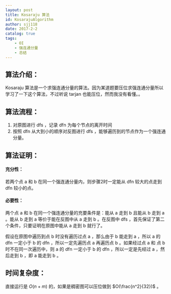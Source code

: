```yaml
---
layout: post
title: Kosaraju 算法
id: KosarajuAlgorithm
author: sjj118
date: 2017-2-2
catalog: true
tags:
    - OI
    - 强连通分量
    - 总结
---
```


## 算法介绍：

Kosaraju 算法是一个求强连通分量的算法。因为某道题要压位求强连通分量所以学习了一下这个算法，不过听说 tarjan 也能压位，然而我没有看懂。。

## 算法流程：

1.  对原图进行 dfs ，记录 dfn 为每个节点的离开时间
2.  按照 dfn 从大到小的顺序对反图进行 dfs ，能够遍历到的节点作为一个强连通分量。

## 算法证明：

#### 充分性：

若两个点 a 和 b 在同一个强连通分量内，则步骤2时一定能从 dfn 较大的点走到 dfn 较小的点。

#### 必要性：

两个点 a 和 b 在同一个强连通分量的充要条件是：能从 a 走到 b 且能从 b 走到 a 。能从 b 走到 a 等价于能在反图中从 a 走到 b 。在反图中 dfs ，首先保证了第二个条件，只要证明在原图中能从 a 走到 b 就行了。

假设在原图中遍历到点 b 时没有遍历过点 a ，那么由于 b 能走到 a ，所以 a 的 dfn 一定小于 b 的 dfn ，所以一定先遍历点 a 再遍历点 b 。如果经过点 a 和 点 b 时不在同一次遍历中，则 a 的 dfn 一定小于 b 的 dfn ，所以一定是先经过 a ，然后走到 b ，即 a 能走到 b 。

## 时间复杂度：

直接运行是 $O(n+m)$ 的，如果是稠密图可以压位做到 $O(\frac{n^2}{32})$ 。
